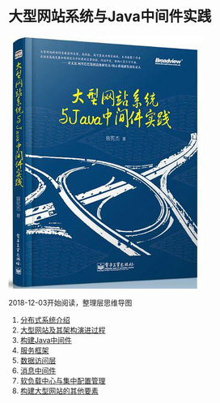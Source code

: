 # 大型网站系统与Java中间件实践



![](https://github.com/rainbowda/book-mindmap/blob/master/%E5%A4%A7%E5%9E%8B%E7%BD%91%E7%AB%99%E7%B3%BB%E7%BB%9F%E4%B8%8EJava%E4%B8%AD%E9%97%B4%E4%BB%B6%E5%AE%9E%E8%B7%B5/%E5%A4%A7%E5%9E%8B%E7%BD%91%E7%AB%99%E7%B3%BB%E7%BB%9F%E4%B8%8EJava%E4%B8%AD%E9%97%B4%E4%BB%B6%E5%AE%9E%E8%B7%B5.jpg?raw=true)

2018-12-03开始阅读，整理层思维导图

1. [分布式系统介绍](https://github.com/rainbowda/book-mindmap/blob/master/%E5%A4%A7%E5%9E%8B%E7%BD%91%E7%AB%99%E7%B3%BB%E7%BB%9F%E4%B8%8EJava%E4%B8%AD%E9%97%B4%E4%BB%B6%E5%AE%9E%E8%B7%B5/1.%E5%88%86%E5%B8%83%E5%BC%8F%E7%B3%BB%E7%BB%9F%E4%BB%8B%E7%BB%8D.xmind)
2. [大型网站及其架构演进过程](https://github.com/rainbowda/book-mindmap/blob/master/%E5%A4%A7%E5%9E%8B%E7%BD%91%E7%AB%99%E7%B3%BB%E7%BB%9F%E4%B8%8EJava%E4%B8%AD%E9%97%B4%E4%BB%B6%E5%AE%9E%E8%B7%B5/2.%E5%A4%A7%E5%9E%8B%E7%BD%91%E7%AB%99%E5%8F%8A%E5%85%B6%E6%9E%B6%E6%9E%84%E6%BC%94%E8%BF%9B%E8%BF%87%E7%A8%8B.xmind)
3. [构建Java中间件](https://github.com/rainbowda/book-mindmap/blob/master/%E5%A4%A7%E5%9E%8B%E7%BD%91%E7%AB%99%E7%B3%BB%E7%BB%9F%E4%B8%8EJava%E4%B8%AD%E9%97%B4%E4%BB%B6%E5%AE%9E%E8%B7%B5/3.%E6%9E%84%E5%BB%BAJava%E4%B8%AD%E9%97%B4%E4%BB%B6.xmind)
4. [服务框架]()
5. [数据访问层]()
6. [消息中间件]()
7. [软负载中心与集中配置管理]()
8. [构建大型网站的其他要素]()

